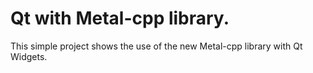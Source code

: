 # Qt with Metal-cpp library.
This simple project shows the use of the new Metal-cpp library with Qt Widgets.